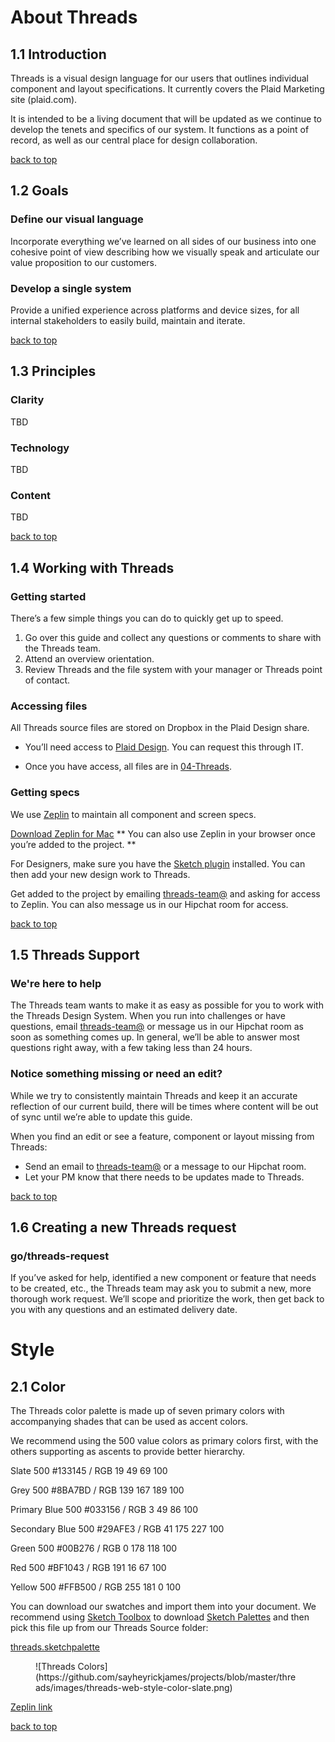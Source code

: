 # About Threads

## 1.1 Introduction

Threads is a visual design language for our users that outlines individual component and layout specifications. It currently covers the Plaid Marketing site (plaid.com).

It is intended to be a living document that will be updated as we continue to develop the tenets and specifics of our system. It functions as a point of record, as well as our central place for design collaboration.

[back to top](#about-threads)

## 1.2 Goals

### Define our visual language
Incorporate everything we’ve learned on all sides of our business into one cohesive point of view describing how we visually speak and articulate our value proposition to our customers.

### Develop a single system
Provide a unified experience across platforms and device sizes, for all internal stakeholders to easily build, maintain and iterate.

[back to top](#about-threads)

## 1.3 Principles

### Clarity
TBD

### Technology
TBD

### Content
TBD

[back to top](#about-threads)

## 1.4 Working with Threads

### Getting started
There’s a few simple things you can do to quickly get up to speed.

1. Go over this guide and collect any questions or comments to share with the Threads team.
2. Attend an overview orientation.
3. Review Threads and the file system with your manager or Threads point of contact.

### Accessing files
All Threads source files are stored on Dropbox in the Plaid Design share.

- You’ll need access to [Plaid Design](https://www.dropbox.com/sh/30z9wytvz8pj0h7/AAC8gSg31nm1YNfngvXpXtFea?dl=0). You can request this through IT.

- Once you have access, all files are in [04-Threads](https://www.dropbox.com/sh/8j33v6f5banlxkh/AACfUS44bXwtKcsboTdJluQra?dl=0).

### Getting specs
We use [Zeplin](https://zeplin.io/) to maintain all component and screen specs.

[Download Zeplin for Mac](https://zpl.io/download-mac)
** You can also use Zeplin in your browser once you’re added to the project. **

For Designers, make sure you have the [Sketch plugin](https://github.com/zeplin/zeplin-sketch-plugin/archive/v1.2.zip) installed. You can then add your new design work to Threads.

Get added to the project by emailing [threads-team@](mailto:threads@plaid.com?Subject=Requesting%20Zeplin%20access.) and asking for access to Zeplin. You can also message us in our Hipchat room for access.

[back to top](#about-threads)

## 1.5 Threads Support

### We're here to help
The Threads team wants to make it as easy as possible for you to work with the Threads Design System. When you run into challenges or have questions, email [threads-team@](mailto:threads@plaid.com?Subject=I%20could%20use%20help%20with%20Threads!) or message us in our Hipchat room as soon as something comes up. In general, we’ll be able to answer most questions right away, with a few taking less than 24 hours.

### Notice something missing or need an edit?
While we try to consistently maintain Threads and keep it an accurate reflection of our current build, there will be times where content will be out of sync until we’re able to update this guide.

When you find an edit or see a feature, component or layout missing from Threads:

- Send an email to [threads-team@](mailto:threads@plaid.com?Subject=Threads%20edit.) or a message to our Hipchat room.
- Let your PM know that there needs to be updates made to Threads.

[back to top](#about-threads)

## 1.6 Creating a new Threads request

### go/threads-request
If you’ve asked for help, identified a new component or feature that needs to be created, etc., the Threads team may ask you to submit a new, more thorough work request. We’ll scope and prioritize the work, then get back to you with any questions and an estimated delivery date.

# Style

## 2.1 Color

The Threads color palette is made up of seven primary colors with accompanying shades that can be used as accent colors.

We recommend using the 500 value colors as primary colors first, with the others supporting as ascents to provide better hierarchy.

Slate 500
#133145  /  RGB 19 49 69 100

Grey 500
#8BA7BD  /  RGB 139 167 189 100

Primary Blue 500
#033156  /  RGB 3 49 86 100

Secondary Blue 500
#29AFE3  /  RGB 41 175 227 100

Green 500
#00B276  /  RGB 0 178 118 100

Red 500
#BF1043  /  RGB 191 16 67 100

Yellow 500
#FFB500  /  RGB 255 181 0 100


You can download our swatches and import them into your document. We recommend using [Sketch Toolbox](http://sketchtoolbox.com/Sketch%20Toolbox.zip) to download [Sketch Palettes](https://github.com/andrewfiorillo/sketch-palettes) and then pick this file up from our Threads Source folder:

[threads.sketchpalette](https://www.dropbox.com/s/687rfqgoup97lp7/threads.sketchpalette?dl=0)

<figure>
  ![Threads Colors](https://github.com/sayheyrickjames/projects/blob/master/threads/images/threads-web-style-color-slate.png)
</figure>

[Zeplin link](https://zpl.io/Z1iiodP)

[back to top](#about-threads)
